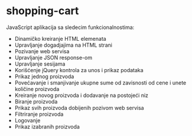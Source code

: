 # shopping-cart 
JavaScript aplikacija sa sledecim funkcionalnostima:

- Dinamičko kreiranje HTML elemenata
- Upravljanje dogadjajima na HTML strani
- Pozivanje web servisa
- Upravljanje JSON response-om
- Upravljanje sesijama
- Korišćenje jQuery kontrola za unos i prikaz podataka
- Prikaz jednog proizvoda
- Povećavanje i smanjivanje ukupne sume od zavisnosti od cene i unete količine proizvoda
- Kreiranje novog proizvoda i dodavanje na postojeći niz
- Biranje proizvoda
- Prikaz svih proizvoda dobijenih pozivom web servisa
- Filtriranje proizvoda
- Logovanje
- Prikaz izabranih proizvoda
